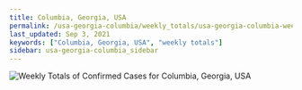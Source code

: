 ```yaml
---
title: Columbia, Georgia, USA
permalink: /usa-georgia-columbia/weekly_totals/usa-georgia-columbia-weekly_totals.html
last_updated: Sep 3, 2021
keywords: ["Columbia, Georgia, USA", "weekly totals"]
sidebar: usa-georgia-columbia_sidebar
---
```


![Weekly Totals of Confirmed Cases for Columbia, Georgia, USA](/covid_tracker/images/graphs/usa-georgia-columbia-weekly_totals_graph.png)
